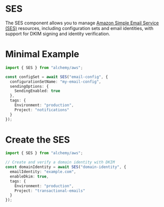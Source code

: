 # SES

The SES component allows you to manage [Amazon Simple Email Service (SES)](https://docs.aws.amazon.com/ses/latest/DeveloperGuide/Welcome.html) resources, including configuration sets and email identities, with support for DKIM signing and identity verification.

# Minimal Example

```ts twoslash
import { SES } from "alchemy/aws";

const configSet = await SES("email-config", {
  configurationSetName: "my-email-config",
  sendingOptions: {
    SendingEnabled: true
  },
  tags: {
    Environment: "production",
    Project: "notifications"
  }
});
```

# Create the SES

```ts twoslash
import { SES } from "alchemy/aws";

// Create and verify a domain identity with DKIM
const domainIdentity = await SES("domain-identity", {
  emailIdentity: "example.com",
  enableDkim: true,
  tags: {
    Environment: "production",
    Project: "transactional-emails"
  }
});
```
